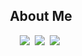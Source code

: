 <h2 align="center">About Me</h2>

<p align="center">
  <a href="https://terry1213.com/categories/"><img src="https://img.shields.io/badge/Blog-09B3AF?style=flat-square&logo=Blogger&logoColor=white" /></a>&nbsp
  <a href="https://portfolio.terry1213.com/"><img src="https://img.shields.io/badge/Portfolio-01579B?style=flat-square" /></a>&nbsp
  <a href="mailto:1213terry@naver.com"><img src="https://img.shields.io/badge/Email-EA4335?style=flat-square&logo=Gmail&logoColor=white" /></a>&nbsp
</p>

